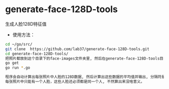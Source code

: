 # generate-face-128D-tools
生成人脸128D特征值
- 使用方法：
```bash
cd ~/go/src/
git clone  https://github.com/lab37/generate-face-128D-tools.git
cd generate-face-128D-tools/
把照片都放到这个目录下的face-images文件夹里, 然后在generate-face-128D-tools目录运行:
go get
go run *.go

程序会自动计算出每张照片中人脸的128D数据, 然后计算出这些数据的平均值并输出, 分隔符是空格, 记得用的时候替换成逗号。
每张照片中只能有一个人脸，这些人脸还必须都是同一个人, 不然算出来没啥意义。
```